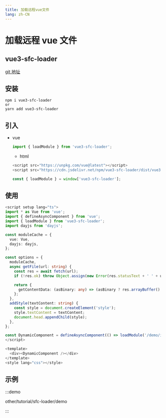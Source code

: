 ```yaml
---
title: 加载远程vue文件
lang: zh-CN
---
```


# 加载远程 vue 文件

## vue3-sfc-loader

[git 地址](https://github.com/FranckFreiburger/vue3-sfc-loader)

## 安装

```
npm i vue3-sfc-loader
or
yarn add vue3-sfc-loader
```

## 引入

- vue

  ```javascript
  import { loadModule } from 'vue3-sfc-loader';
  ```

  - html

  ```javascript
  <script src="https://unpkg.com/vue@latest"></script>
  <script src="https://cdn.jsdelivr.net/npm/vue3-sfc-loader/dist/vue3-sfc-loader.js"></script>

  const { loadModule } = window['vue3-sfc-loader'];
  ```

## 使用

```ts
<script setup lang="ts">
import * as Vue from 'vue';
import { defineAsyncComponent } from 'vue';
import { loadModule } from 'vue3-sfc-loader';
import dayjs from 'dayjs';

const moduleCache = {
  vue: Vue,
  dayjs: dayjs,
};

const options = {
  moduleCache,
  async getFile(url: string) {
    const res = await fetch(url);
    if (!res.ok) throw Object.assign(new Error(res.statusText + ' ' + url), { res });

    return {
      getContentData: (asBinary: any) => (asBinary ? res.arrayBuffer() : res.text()),
    };
  },
  addStyle(textContent: string) {
    const style = document.createElement('style');
    style.textContent = textContent;
    document.head.appendChild(style);
  },
};

const DynamicComponent = defineAsyncComponent(() => loadModule('/demo/index.vue', options));
</script>

<template>
  <div><DynamicComponent /></div>
</template>
<style lang="css"></style>

```

## 示例

:::demo

other/tutorial/sfc-loader/demo

:::
